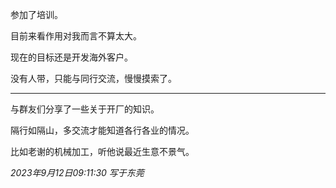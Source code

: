 参加了培训。

目前来看作用对我而言不算太大。

现在的目标还是开发海外客户。

没有人带，只能与同行交流，慢慢摸索了。

---

与群友们分享了一些关于开厂的知识。

隔行如隔山，多交流才能知道各行各业的情况。

比如老谢的机械加工，听他说最近生意不景气。

*2023年9月12日09:11:30 写于东莞*
